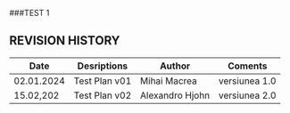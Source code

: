 ###TEST 1
## REVISION HISTORY

| Date          | Desriptions   | Author          | Coments       |
| ------------- | ------------- | --------------- |---------------|
| 02.01.2024    | Test Plan v01 | Mihai Macrea    | versiunea 1.0 |
| 15.02,202     | Test Plan v02 | Alexandro Hjohn | versiunea 2.0 |
